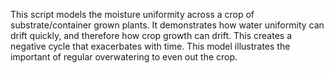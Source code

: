 This script models the moisture uniformity across a crop of substrate/container grown plants. 
It demonstrates how water uniformity can drift quickly, and therefore how crop growth can drift. 
This creates a negative cycle that exacerbates with time. This model illustrates the important of regular overwatering to even out the crop.
